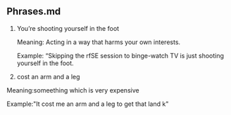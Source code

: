 ## Phrases.md

1. You’re shooting yourself in the foot

   Meaning: Acting in a way that harms your own interests.

   Example: “Skipping the rfSE session to binge-watch TV is just shooting yourself in the foot.

 2. cost an arm and a leg

   Meaning:someething which is very expensive

   Example:"It cost me an arm and a leg to get that land k"